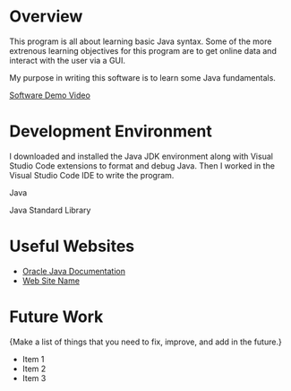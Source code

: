 # Overview

This program is all about learning basic Java syntax. Some of the more extrenous learning objectives for this program
are to get online data and interact with the user via a GUI.

My purpose in writing this software is to learn some Java fundamentals.

[Software Demo Video](https://youtu.be/Fy0g0tZBEFo)

# Development Environment

I downloaded and installed the Java JDK environment along with Visual Studio Code extensions to format and debug Java.
Then I worked in the Visual Studio Code IDE to write the program.

Java

Java Standard Library

# Useful Websites

- [Oracle Java Documentation](https://docs.oracle.com/en/java/javase/18/)
- [Web Site Name](http://url.link.goes.here)

# Future Work

{Make a list of things that you need to fix, improve, and add in the future.}

- Item 1
- Item 2
- Item 3
